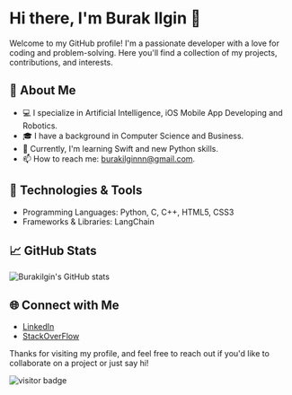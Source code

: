 # Hi there, I'm Burak Ilgin 👋

Welcome to my GitHub profile! I'm a passionate developer with a love for coding and problem-solving. Here you'll find a collection of my projects, contributions, and interests.

## 🚀 About Me

- 💻 I specialize in Artificial Intelligence, iOS Mobile App Developing and Robotics.
- 🎓 I have a background in Computer Science and Business.
- 🌱 Currently, I'm learning Swift and new Python skills.
- 📫 How to reach me: burakilginnn@gmail.com.

## 🔧 Technologies & Tools

- Programming Languages: Python, C, C++, HTML5, CSS3
- Frameworks & Libraries: LangChain

## 📈 GitHub Stats

![Burakilgin's GitHub stats](https://github-readme-stats.vercel.app/api?username=Burakilgin&show_icons=true&theme=radical)


## 🌐 Connect with Me

- [LinkedIn](https://www.linkedin.com/in/burakilginn/)
- [StackOverFlow](https://stackoverflow.com/users/22163601/crystal)

Thanks for visiting my profile, and feel free to reach out if you'd like to collaborate on a project or just say hi!

![visitor badge](https://visitor-badge.glitch.me/badge?page_id=Burakilgin.Burakilgin)
